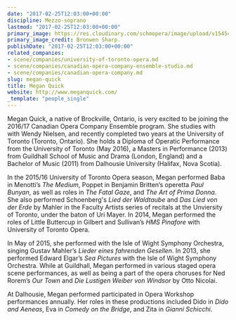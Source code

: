 ```yaml
---
date: "2017-02-25T12:03:00+00:00"
discipline: Mezzo-soprano
lastmod: "2017-02-25T12:03:00+00:00"
primary_image: https://res.cloudinary.com/schmopera/image/upload/v1545409169/media/webhook-uploads/1488023996900/2017-02-25---Megan-Quick---pc---Bronwen-Sharp.jpg.jpg
primary_image_credit: Bronwen Sharp.
publishDate: "2017-02-25T12:03:00+00:00"
related_companies:
- scene/companies/university-of-toronto-opera.md
- scene/companies/canadian-opera-company-ensemble-studio.md
- scene/companies/canadian-opera-company.md
slug: megan-quick
title: Megan Quick
website: http://www.meganquick.com/
_template: "people_single"
---
```


Megan Quick, a native of Brockville, Ontario, is very excited to be joining the 2016/17 Canadian Opera Company Ensemble program. She studies with with Wendy Nielsen, and recently completed two years at the University of Toronto (Toronto, Ontario). She holds a Diploma of Operatic Performance from the University of Toronto (May 2016), a  Masters in Performance (2013) from Guildhall School of Music and Drama (London, England) and a Bachelor of Music (2011) from Dalhousie University (Halifax, Nova Scotia).

In the 2015/16 University of Toronto Opera season, Megan performed Baba in Menotti’s *The Medium*, Poppet in Benjamin Britten’s operetta *Paul Bunyan*, as well as roles in *The Fatal Gaze*, and *The Art of Prima Donna*. She also performed Schoenberg's *Lied der Waldtaube* and *Das Lied von der Erde* by Mahler in the Faculty Artists series of recitals at the Unviersity of Toronto, under the baton of Uri Mayer. In 2014, Megan performed the roles of Little Buttercup in Gilbert and Sullivan’s *HMS Pinafore* with University of Toronto Opera.  

In May of 2015, she performed with the Isle of Wight Symphony Orchestra, singing Gustav Mahler’s *Lieder eines fahrenden Gesellen*. In 2013, she performed Edward Elgar’s *Sea Pictures* with the Isle of Wight Symphony Orchestra. While at Guildhall, Megan performed in various staged opera scene performances, as well as being a part of the opera choruses for Ned Rorem’s *Our Town* and *Die Lustigen Weiber von Windsor* by Otto Nicolai. 

At Dalhousie, Megan performed participated in Opera Workshop performances annually. Her roles in these productions included Dido in *Dido and Aeneas*, Eva in *Comedy on the Bridge*, and Zita in *Gianni Schicchi*.
